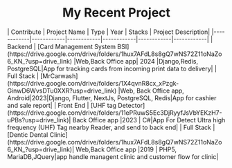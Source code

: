 

<h1 align="center">My Recent Project</h1>
| Contribute  | Project Name   |  Type | Year | Stacks | Project Description|
|------------|------------|------------|------------|------------|------------|
| Backend | [Card Management System BSI](https://drive.google.com/drive/folders/1hux7AFdL8s8gQ7wNS72Z11oNaZo6_KN_?usp=drive_link) |Web,Back Office app| 2024 |Django,Redis, PostgreSQL|App for tracking cards from incoming print data to delivery|
| Full Stack | [MrCarwash](https://drive.google.com/drive/folders/1X4qvnR8cx_xPzgk-GinwD6WvsDTu0XXR?usp=drive_link) |Web, Back Office app, Android|2023|Django, Flutter, NextJs, PostgreSQL, Redis|App for cashier and sale report|
| Front End | [UHF tag Detector](https://drive.google.com/drive/folders/11ePRuwS5Ec3DjRyyfJsVbYEKzH7-uPBs?usp=drive_link)| Back Office app |2023 | C#|App For Detect Ultra high frequency (UHF) Tag nearby Reader, and send to back end|
| Full Stack | [Dentic Dental Clinic](https://drive.google.com/drive/folders/1hux7AFdL8s8gQ7wNS72Z11oNaZo6_KN_?usp=drive_link)| Web,Back Office app |2019 | PHP5, MariaDB,JQuery|app handle managent clinic and customer flow for clinic|


